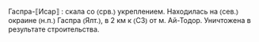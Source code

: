 ---
---

Гаспра-⟦Исар⟧
: скала со ⦅срв.⦆ укреплением. Находилась на ⦅сев.⦆ окраине ⦅н.п.⦆ Гаспра ⦅Ялт.⦆, в 2 км к ⦅СЗ⦆ от м. Ай-Тодор. Уничтожена в результате строительства.
